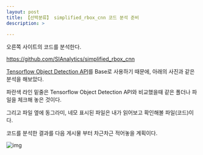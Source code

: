 ```yaml
---
layout: post
title: 【선박분류】 simplified_rbox_cnn 코드 분석 준비
description: >  
    
---
```


오른쪽 사이트의 코드를 분석한다. 

https://github.com/SIAnalytics/simplified_rbox_cnn

 

[Tensorflow Object Detection API](https://github.com/tensorflow/models/tree/master/research/object_detection)를 Base로 사용하기 때문에, 아래의 사진과 같은 분석을 해보았다.

 

파란색 라인 밑줄은 Tensorflow Object Detection API와 비교했을때 같은 폴더나 파일을 체크해 놓은 것이다.

 

그리고 파일 옆에 동그라미, 네모 표시된 파일은 내가 읽어보고 확인해볼 파일(코드)이다.

 

코드를 분석한 결과를 다음 게시물 부터 차근차근 적어놓을 계획이다. 



![img](https://k.kakaocdn.net/dn/bdvgQc/btqCewuFMDO/Tk8HsSulxTMXUgoetojnbk/img.png)


